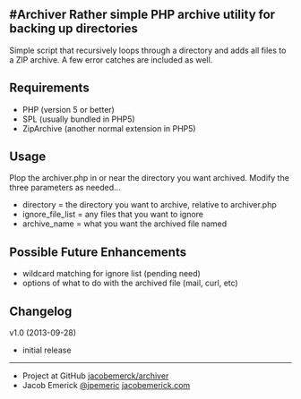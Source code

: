 #Archiver
Rather simple PHP archive utility for backing up directories
----------------------------------------------------------
Simple script that recursively loops through a directory and adds all files to a ZIP archive. A few error catches are included as well.


Requirements
------------------
 - PHP (version 5 or better)
 - SPL (usually bundled in PHP5)
 - ZipArchive (another normal extension in PHP5)


Usage
------------------
Plop the archiver.php in or near the directory you want archived. Modify the three parameters as needed...
 - directory = the directory you want to archive, relative to archiver.php
 - ignore_file_list = any files that you want to ignore
 - archive_name = what you want the archived file named


Possible Future Enhancements
------------------
 - wildcard matching for ignore list (pending need)
 - options of what to do with the archived file (mail, curl, etc)


Changelog
------------------
v1.0 (2013-09-28)
 - initial release


------------------
 - Project at GitHub [jacobemerck/archiver](https://github.com/jacobemerick/archiver)
 - Jacob Emerick [@jpemeric](http://twitter.com/jpemeric) [jacobemerick.com](http://home.jacobemerick.com/)
